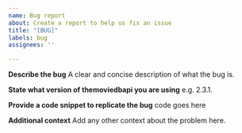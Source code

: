 ```yaml
---
name: Bug report
about: Create a report to help us fix an issue
title: "[BUG]"
labels: bug
assignees: ''

---
```


**Describe the bug**
A clear and concise description of what the bug is.

**State what version of themoviedbapi you are using**
e.g. 2.3.1.

**Provide a code snippet to replicate the bug**
code goes here

**Additional context**
Add any other context about the problem here.
